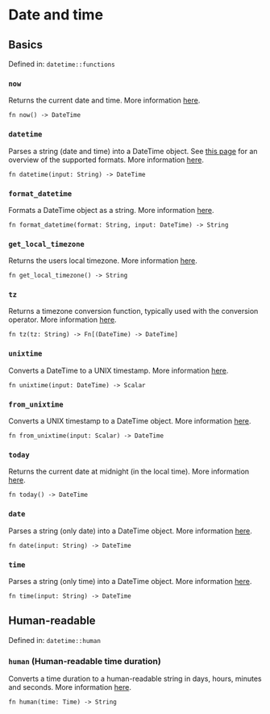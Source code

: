 # Date and time

## Basics

Defined in: `datetime::functions`

### `now`
Returns the current date and time.
More information [here](https://numbat.dev/doc/date-and-time.html).

```nbt
fn now() -> DateTime
```

### `datetime`
Parses a string (date and time) into a DateTime object. See [this page](/doc/date-and-time.html#date-time-formats) for an overview of the supported formats.
More information [here](https://numbat.dev/doc/date-and-time.html).

```nbt
fn datetime(input: String) -> DateTime
```

### `format_datetime`
Formats a DateTime object as a string.
More information [here](https://numbat.dev/doc/date-and-time.html).

```nbt
fn format_datetime(format: String, input: DateTime) -> String
```

### `get_local_timezone`
Returns the users local timezone.
More information [here](https://numbat.dev/doc/date-and-time.html).

```nbt
fn get_local_timezone() -> String
```

### `tz`
Returns a timezone conversion function, typically used with the conversion operator.
More information [here](https://numbat.dev/doc/date-and-time.html).

```nbt
fn tz(tz: String) -> Fn[(DateTime) -> DateTime]
```

### `unixtime`
Converts a DateTime to a UNIX timestamp.
More information [here](https://numbat.dev/doc/date-and-time.html).

```nbt
fn unixtime(input: DateTime) -> Scalar
```

### `from_unixtime`
Converts a UNIX timestamp to a DateTime object.
More information [here](https://numbat.dev/doc/date-and-time.html).

```nbt
fn from_unixtime(input: Scalar) -> DateTime
```

### `today`
Returns the current date at midnight (in the local time).
More information [here](https://numbat.dev/doc/date-and-time.html).

```nbt
fn today() -> DateTime
```

### `date`
Parses a string (only date) into a DateTime object.
More information [here](https://numbat.dev/doc/date-and-time.html).

```nbt
fn date(input: String) -> DateTime
```

### `time`
Parses a string (only time) into a DateTime object.
More information [here](https://numbat.dev/doc/date-and-time.html).

```nbt
fn time(input: String) -> DateTime
```

## Human-readable

Defined in: `datetime::human`

### `human` (Human-readable time duration)
Converts a time duration to a human-readable string in days, hours, minutes and seconds.
More information [here](https://numbat.dev/doc/date-and-time.html).

```nbt
fn human(time: Time) -> String
```
